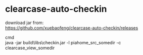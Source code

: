 clearcase-auto-checkin
======================


download jar from:  
https://github.com/xuebaofeng/clearcase-auto-checkin/releases  

cmd  
java -jar build\libs\checkin.jar -l piahome_src_somedir -c clearcase_view_somedir
